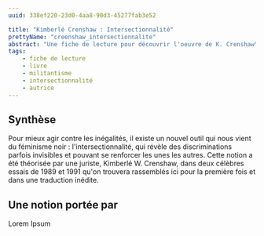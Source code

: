 ```yaml
---
uuid: 338ef220-23d0-4aa8-90d3-45277fab3e52

title: "Kimberlé Crenshaw : Intersectionnalité"
prettyName: "creenshaw_intersectionnalite"
abstract: "Une fiche de lecture pour découvrir l'oeuvre de K. Crenshaw"
tags: 
    - fiche de lecture
    - livre
    - militantisme
    - intersectionnalité
    - autrice
---
```


## Synthèse

Pour mieux agir contre les inégalités, il existe un nouvel outil qui nous vient du féminisme noir : l'intersectionnalité, qui révèle des discriminations parfois invisibles et pouvant se renforcer les unes les autres. Cette notion a été théorisée par une juriste, Kimberlé W. Crenshaw, dans deux célèbres essais de 1989 et 1991 qu'on trouvera rassemblés ici pour la première fois et dans une traduction inédite. 

## Une notion portée par

Lorem Ipsum